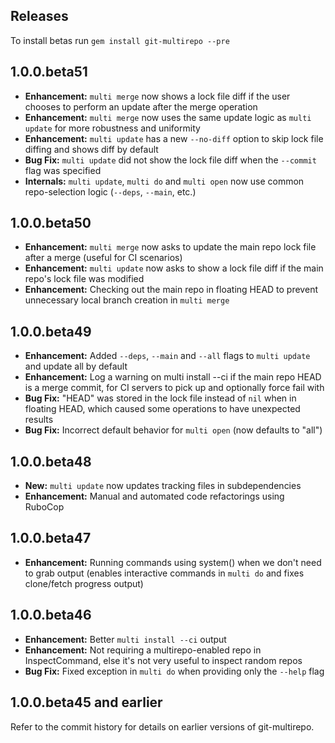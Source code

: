 ## Releases

To install betas run `gem install git-multirepo --pre`

## 1.0.0.beta51

- **Enhancement:** `multi merge` now shows a lock file diff if the user chooses to perform an update after the merge operation
- **Enhancement:** `multi merge` now uses the same update logic as `multi update` for more robustness and uniformity
- **Enhancement:** `multi update` has a new `--no-diff` option to skip lock file diffing and shows diff by default
- **Bug Fix:** `multi update` did not show the lock file diff when the `--commit` flag was specified
- **Internals:** `multi update`, `multi do` and `multi open` now use common repo-selection logic (`--deps`, `--main`, etc.)

## 1.0.0.beta50

- **Enhancement:** `multi merge` now asks to update the main repo lock file after a merge (useful for CI scenarios)
- **Enhancement:** `multi update` now asks to show a lock file diff if the main repo's lock file was modified
- **Enhancement:** Checking out the main repo in floating HEAD to prevent unnecessary local branch creation in `multi merge`

## 1.0.0.beta49

- **Enhancement:** Added `--deps`, `--main` and `--all` flags to `multi update` and update all by default
- **Enhancement:** Log a warning on multi install --ci if the main repo HEAD is a merge commit, for CI servers to pick up and optionally force fail with
- **Bug Fix:** "HEAD" was stored in the lock file instead of `nil` when in floating HEAD, which caused some operations to have unexpected results
- **Bug Fix:** Incorrect default behavior for `multi open` (now defaults to "all")

## 1.0.0.beta48

- **New:** `multi update` now updates tracking files in subdependencies
- **Enhancement:** Manual and automated code refactorings using RuboCop

## 1.0.0.beta47

- **Enhancement:** Running commands using system() when we don't need to grab output (enables interactive commands in `multi do` and fixes clone/fetch progress output)

## 1.0.0.beta46

- **Enhancement:** Better `multi install --ci` output
- **Enhancement:** Not requiring a multirepo-enabled repo in InspectCommand, else it's not very useful to inspect random repos
- **Bug Fix:** Fixed exception in `multi do` when providing only the `--help` flag

## 1.0.0.beta45 and earlier

Refer to the commit history for details on earlier versions of git-multirepo.
